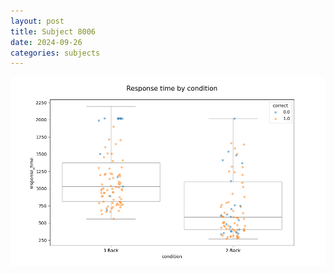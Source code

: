 ```yaml
---
layout: post
title: Subject 8006
date: 2024-09-26
categories: subjects
---
```


![](data/8006/run-1/8006_response_time_by_condition.png)
